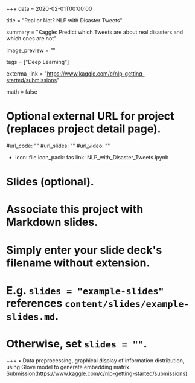 +++
data = 2020-02-01T00:00:00

title = "Real or Not? NLP with Disaster Tweets"

summary = "Kaggle: Predict which Tweets are about real disasters and which ones are not"

image_preview = ""

tags = ["Deep Learning"]

exterma_link = "https://www.kaggle.com/c/nlp-getting-started/submissions"

math = false

# Optional external URL for project (replaces project detail page).

#url_code: ""
#url_slides: ""
#url_video: ""
- icon: file
icon_pack: fas
link: NLP_with_Disaster_Tweets.ipynb
 

# Slides (optional).
#   Associate this project with Markdown slides.
#   Simply enter your slide deck's filename without extension.
#   E.g. `slides = "example-slides"` references `content/slides/example-slides.md`.
#   Otherwise, set `slides = ""`.

+++
• Data preprocessing, graphical display of information distribution, using Glove model to generate embedding matrix. Submission(https://www.kaggle.com/c/nlp-getting-started/submissions).
